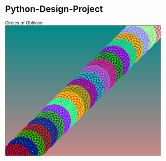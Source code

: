 # Python-Design-Project
</hl>Circles of Oblivion</hl>
<img src="https://github.com/bkoshy369/Python-Design-Project/blob/master/pythonprojectyayiloveprogramming.PNG">
